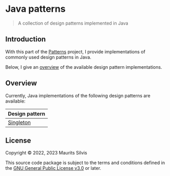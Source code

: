 # Java patterns

> A collection of design patterns implemented in Java

## Introduction

With this part of the [Patterns](..) project, I provide implementations of commonly used design patterns in Java.

Below, I give an [overview](#overview) of the available design pattern implementations.

## Overview

Currently, Java implementations of the following design patterns are available:

| Design pattern                                                      |
|---------------------------------------------------------------------|
| [Singleton](src/main/java/nl/mauritssilvis/patterns/java/singleton) |

## License

Copyright © 2022, 2023 Maurits Silvis

This source code package is subject to the terms and conditions defined in the [GNU General Public License v3.0](../LICENSE.md) or later.
